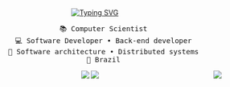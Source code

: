 <div align="center">

<h2></h2>

[![Typing SVG](https://readme-typing-svg.herokuapp.com?font=Inconsolata&size=28&duration=2000&pause=600&color=53F0ADFB&center=true&random=false&width=480&height=100&lines=Hello!%F0%9F%91%8B;I'm+C%C3%A9sar%2C+wellcome+to+my+page%E2%9C%A8)](https://git.io/typing-svg)

<pre>
    📚 Computer Scientist
    💻 Software Developer • Back-end developer
    📖 Software architecture • Distributed systems
    📍 Brazil
</pre>

<img align="right" src="https://favim.com/pd/s3/orig/160108/anime-gif-one-piece-monkey-d-luffy-Favim.com-3858523.gif"/>
<div> 
  <a href = "mailto:cesarfigueredojr@gmail.com"><img src="https://img.shields.io/badge/-Gmail-%23333?style=for-the-badge&logo=gmail&logoColor=white" target="_blank"></a>
  <a href="https://www.linkedin.com/in/cesarfigueredojr" target="_blank"><img src="https://img.shields.io/badge/-LinkedIn-%230077B5?style=for-the-badge&logo=linkedin&logoColor=white" target="_blank"></a> 
  
</div>

</div>




